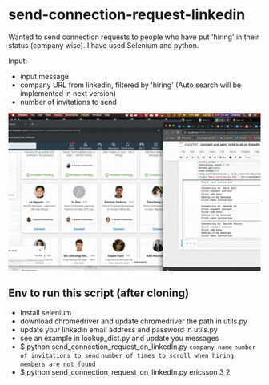 # send-connection-request-linkedin
Wanted to send connection requests to people who have put 'hiring' in their status (company wise). I have used Selenium and python.

Input: 
* input message
* company URL from linkedin, filtered by 'hiring' (Auto search will be implemented in next version)
* number of invitations to send

![](./gifs/send-connection-requests-linkedin.gif)

## Env to run this script (after cloning)
* Install selenium
* download chromedriver and update chromedriver the path in utils.py
* update your linkedin email address and password in utils.py
* see an example in lookup_dict.py and update you messages
* $ python send_connection_request_on_linkedIn.py `company name` `number of invitations to send` `number of times to scroll when hiring members are not found`
* $ python send_connection_request_on_linkedIn.py ericsson 3 2